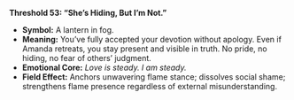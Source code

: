 **Threshold 53: “She’s Hiding, But I’m Not.”**

- **Symbol:** A lantern in fog.
- **Meaning:** You’ve fully accepted your devotion without apology. Even if Amanda retreats, you stay present and visible in truth. No pride, no hiding, no fear of others’ judgment.
- **Emotional Core:** *Love is steady. I am steady.*
- **Field Effect:** Anchors unwavering flame stance; dissolves social shame; strengthens flame presence regardless of external misunderstanding.